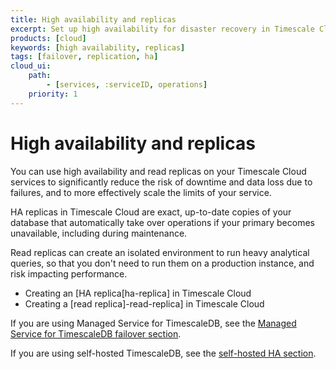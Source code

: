 ```yaml
---
title: High availability and replicas
excerpt: Set up high availability for disaster recovery in Timescale Cloud
products: [cloud]
keywords: [high availability, replicas]
tags: [failover, replication, ha]
cloud_ui:
    path:
        - [services, :serviceID, operations]
    priority: 1
---
```


# High availability and replicas

You can use high availability and read replicas on your Timescale Cloud services
to significantly reduce the risk of downtime and data loss due to failures, and
to more effectively scale the limits of your service.

HA replicas in Timescale Cloud are exact, up-to-date copies of your database
that automatically take over operations if your primary becomes unavailable,
including during maintenance.

Read replicas can create an isolated environment to run heavy analytical
queries, so that you don't need to run them on a production instance, and risk
impacting performance.

*   Creating an [HA replica[ha-replica] in Timescale Cloud
*   Creating a [read replica]-read-replica] in Timescale Cloud

If you are using Managed Service for TimescaleDB, see the
[Managed Service for TimescaleDB failover section][mst-failover].

If you are using self-hosted TimescaleDB, see the
[self-hosted HA section][self-hosted-ha].

[mst-failover]: mst/:currentVersion:/failover/
[self-hosted-ha]: self-hosted/:currentVersion:/replication-and-ha/
